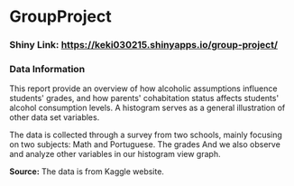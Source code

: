 # GroupProject

### Shiny Link: https://keki030215.shinyapps.io/group-project/

### Data Information

This report provide an overview of how alcoholic assumptions influence students' grades, and how parents' cohabitation status affects students' alcohol consumption levels. A histogram serves as a general illustration of other data set variables.

The data is collected through a survey from two schools, mainly focusing on two subjects: Math and Portuguese. The grades
And we also observe and analyze other variables in our histogram view graph. 

**Source:** The data is from Kaggle website.
